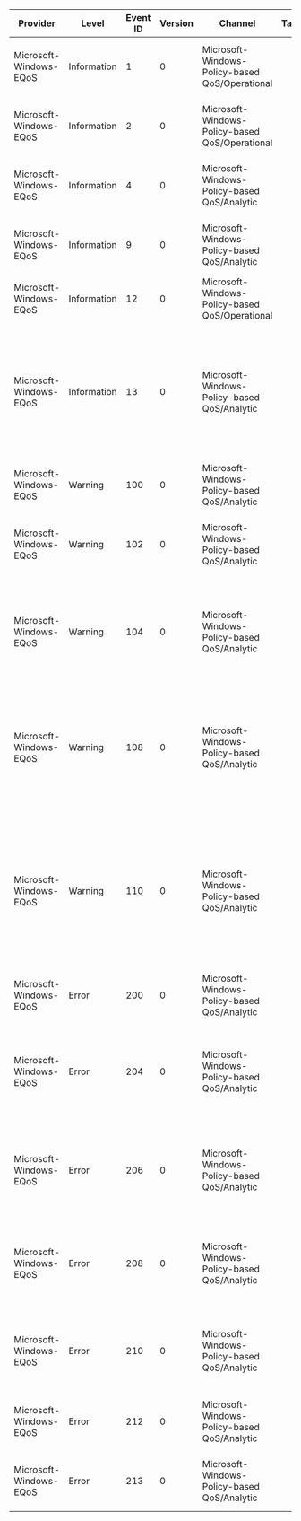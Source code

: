 Provider                |  Level        |  Event ID  |  Version  |  Channel                                         |  Task  |  Opcode  |  Keyword  |  Message
------------------------|---------------|------------|-----------|--------------------------------------------------|--------|----------|-----------|---------------------------------------------------------------------------------------------------------------------------------------------------------------------------------------------------------------------------------
Microsoft-Windows-EQoS  |  Information  |  1         |  0        |  Microsoft-Windows-Policy-based QoS/Operational  |        |          |           |  {PolicyType} QoS policies successfully refreshed. No changes detected.
Microsoft-Windows-EQoS  |  Information  |  2         |  0        |  Microsoft-Windows-Policy-based QoS/Operational  |        |          |           |  {PolicyType} QoS policies successfully refreshed. Policy changes detected.
Microsoft-Windows-EQoS  |  Information  |  4         |  0        |  Microsoft-Windows-Policy-based QoS/Analytic     |        |          |           |  The Advanced QoS Setting for inbound TCP throughput level successfully refreshed. {Level}
Microsoft-Windows-EQoS  |  Information  |  9         |  0        |  Microsoft-Windows-Policy-based QoS/Analytic     |        |          |           |  The Advanced QoS Setting for DSCP marking overrides successfully refreshed. {Setting}
Microsoft-Windows-EQoS  |  Information  |  12        |  0        |  Microsoft-Windows-Policy-based QoS/Operational  |        |          |           |
Microsoft-Windows-EQoS  |  Information  |  13        |  0        |  Microsoft-Windows-Policy-based QoS/Analytic     |        |          |           |  In the past {Hours} hour(s) and {Minutes} minute(s); {Collisions} HTTP.SYS responses have had their application requested QoS conflict with URL QoS policies.
Microsoft-Windows-EQoS  |  Warning      |  100       |  0        |  Microsoft-Windows-Policy-based QoS/Analytic     |        |          |           |
Microsoft-Windows-EQoS  |  Warning      |  102       |  0        |  Microsoft-Windows-Policy-based QoS/Analytic     |        |          |           |  A {PolicyType} QoS policy '{PolicyName}' has an invalid version number. This policy will not be applied.
Microsoft-Windows-EQoS  |  Warning      |  104       |  0        |  Microsoft-Windows-Policy-based QoS/Analytic     |        |          |           |  A {PolicyType} QoS policy '{PolicyName}' does not specify a QoS parameter (e.g. DSCP value; throttle rate; etc.) This policy will not be applied.
Microsoft-Windows-EQoS  |  Warning      |  108       |  0        |  Microsoft-Windows-Policy-based QoS/Analytic     |        |          |           |  A {PolicyType} QoS policy '{PolicyName}' potentially conflicts with other QoS policies. See documentation for rules about which policy will be applied at packet send time.
Microsoft-Windows-EQoS  |  Warning      |  110       |  0        |  Microsoft-Windows-Policy-based QoS/Analytic     |        |          |           |  A {PolicyType} QoS policy '{PolicyName}' was ignored because the application path could not be processed. The application path may be totally invalid; or has an invalid drive letter; or contains network-mapped drive letter.
Microsoft-Windows-EQoS  |  Error        |  200       |  0        |  Microsoft-Windows-Policy-based QoS/Analytic     |        |          |           |  {PolicyType} QoS policies failed to refresh. Error code: {NtStatus}
Microsoft-Windows-EQoS  |  Error        |  204       |  0        |  Microsoft-Windows-Policy-based QoS/Analytic     |        |          |           |  A {PolicyType} QoS policy exceeds the maximum allowed name length. The offending policy is listed under the relevant policy root key with index {Index}.
Microsoft-Windows-EQoS  |  Error        |  206       |  0        |  Microsoft-Windows-Policy-based QoS/Analytic     |        |          |           |  A {PolicyType} QoS policy has a zero length name. The offending policy is listed under the relevant policy root key with index {Index}.
Microsoft-Windows-EQoS  |  Error        |  208       |  0        |  Microsoft-Windows-Policy-based QoS/Analytic     |        |          |           |  Failed to open the registry subkey for a {PolicyType} QoS policy. The policy is listed under the relevant policy root key with index {Index}.
Microsoft-Windows-EQoS  |  Error        |  210       |  0        |  Microsoft-Windows-Policy-based QoS/Analytic     |        |          |           |  Failed to read or validate the '{PolicyFieldName}' field for {PolicyType} QoS policy named '{PolicyName}'.
Microsoft-Windows-EQoS  |  Error        |  212       |  0        |  Microsoft-Windows-Policy-based QoS/Analytic     |        |          |           |  Failed to read or set inbound TCP throughput level. Error code: {NtStatus}
Microsoft-Windows-EQoS  |  Error        |  213       |  0        |  Microsoft-Windows-Policy-based QoS/Analytic     |        |          |           |  Failed to read or set the DSCP marking override setting. Error code: {NtStatus}